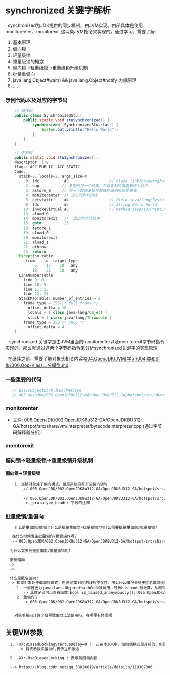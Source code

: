 # synchronized 关键字解析
&nbsp;&nbsp;synchronized为JDK提供的同步机制，由JVM实现。内部具体是使用monitorenter、monitorexit 这两条JVM指令来实现的。通过学习，需要了解:
1. 基本原理
2. 偏向锁
3. 轻量级锁
4. 重量级锁的概念
5. 偏向锁->轻量级锁->重量级锁升级机制
6. 批量重偏向
7. java.lang.Object#wait() && java.lang.Object#notify 内部原理
8. ....

### 示例代码以及对应的字节码
```java
    // 源代码
    public class SynchronizedStu {
        public static void stuSynchronized() {
            synchronized (SynchronizedStu.class) {
                System.out.println("Hello World");
            }
        }
    }

    // 字节码
    public static void stuSynchronized();
    descriptor: ()V
    flags: ACC_PUBLIC, ACC_STATIC
    Code:
      stack=2, locals=2, args_size=0
         0: ldc           #3                  // class link/bosswang/wei/SynchronizedStu  将该常量加载操作数栈。
         2: dup          // 复制栈顶一个元素，并将复制的值重新压入栈中
         3: astore_0     // 将一个数值从操作数栈存储到局部变量表。
         4: monitorenter  // 进入同步代码块
         5: getstatic     #4                  // Field java/lang/System.out:Ljava/io/PrintStream;
         8: ldc           #5                  // String Hello World
        10: invokevirtual #6                  // Method java/io/PrintStream.println:(Ljava/lang/String;)V
        13: aload_0
        14: monitorexit   //  退出同步代码块
        15: goto          23
        18: astore_1
        19: aload_0
        20: monitorexit
        21: aload_1
        22: athrow
        23: return
      Exception table:
         from    to  target type
             5    15    18   any
            18    21    18   any
      LineNumberTable:
        line 9: 0
        line 10: 5
        line 11: 13
        line 12: 23
      StackMapTable: number_of_entries = 2
        frame_type = 255 /* full_frame */
          offset_delta = 18
          locals = [ class java/lang/Object ]
          stack = [ class java/lang/Throwable ]
        frame_type = 250 /* chop */
          offset_delta = 4
    }
```

&nbsp;&nbsp; synchronized 关键字是由JVM里面的monitorenter以及monitorexit字节码指令实现的，那么就通过这两个字节码指令来分析synchronized关键字的实现原理.

&nbsp;&nbsp;在继续之前，需要了解对象头相关内容:[004.OpenJDK(JVM)学习/004.类和对象/000.Oop-Klass二分模型.md](../../../004.OpenJDK(JVM)学习/004.类和对象/000.Oop-Klass二分模型.md)


### 一些重要的代码
```c
   // BasicObjectLock 即LockRecord
   // 005.OpenJDK/002.OpenJDK8u312-GA/OpenJDK8U312-GA/hotspot/src/share/vm/runtime/basicLock.hpp
```

### monitorenter
+ 文件: 005.OpenJDK/002.OpenJDK8u312-GA/OpenJDK8U312-GA/hotspot/src/share/vm/interpreter/bytecodeInterpreter.cpp (通过字节码解释器分析)

### monitorexit



### 偏向锁->轻量级锁->重量级锁升级机制
#### 偏向锁->轻量级锁
```txt
    1. 当锁对象处于偏向模式，但是系统没有开启偏向锁时
        // 005.OpenJDK/002.OpenJDK8u312-GA/OpenJDK8U312-GA/hotspot/src/share/vm/interpreter/bytecodeInterpreter.cpp

        // 005.OpenJDK/002.OpenJDK8u312-GA/OpenJDK8U312-GA/hotspot/src/share/vm/oops/klass.hpp
        -> _prototype_header 字段的注释
```

### 批量撤销/重偏向
```txt
    什么是重偏向/撤销？什么是批量重偏向/批量撤销?为什么需要批量重偏向/批量撤销?

   在什么时候发生批量偏向/撤销操作呢?
   -> 005.OpenJDK/002.OpenJDK8u312-GA/OpenJDK8U312-GA/hotspot/src/share/vm/runtime/biasedLocking.cpp#update_heuristics(oop o, bool allow_rebias);
  
  为什么需要批量重偏向/批量撤销呢?

  撤销偏向
  -> 
  -> 

  什么是匿名偏向?
  -> 即锁对象处于偏向锁模式，但线程ID对应的线程不存在。那么什么情况会处于匿名偏向模式呢?
     1. 一般是因为java.lang.Object#hashCode被调用，导致hashcode被计算，从而导致无法使用偏向锁。(005.OpenJDK/002.OpenJDK8u312-GA/OpenJDK8U312-GA/hotspot/src/share/vm/runtime/biasedLocking.cpp:revoke_bias 来自函数内部代码注释)
        -> 具体定义可以查看函数:bool is_biased_anonymously();(005.OpenJDK/002.OpenJDK8u312-GA/OpenJDK8U312-GA/hotspot/src/share/vm/oops/markOop.hpp: 文件最开始的注释也有说明)
     2. 重偏向了
        -> 005.OpenJDK/002.OpenJDK8u312-GA/OpenJDK8U312-GA/hotspot/src/share/vm/runtime/biasedLocking.cpp 搜索 “匿名偏向情况”


    对象哈希码计算了会导致偏向无法使用吗，在哪里有体现呢
```


## 关键VM参数
```txt
  1. -XX:BiasedLockingStartupDelay=0 :  正在本JDK中，偏向锁模式是开启的，但是会延迟到${BiasedLockingStartupDelay}毫秒后才激活。
      -> 将该参数设置为0,表示立即激活.

  2. -XX:-UseBiasedLocking : 表示禁用偏向锁

  --> https://blog.csdn.net/qq_38826019/article/details/119307386
```